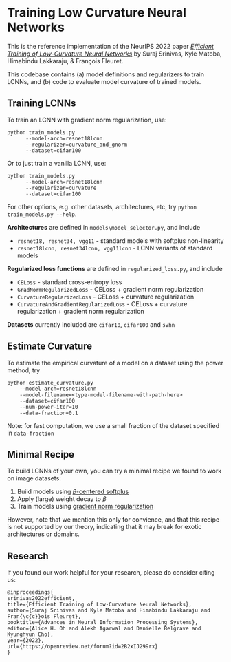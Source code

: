 # Training Low Curvature Neural Networks

This is the reference implementation of the NeurIPS 2022 paper [*Efficient Training of Low-Curvature Neural Networks*](https://openreview.net/forum?id=2B2xIJ299rx) by Suraj Srinivas, Kyle Matoba, Himabindu Lakkaraju, & François Fleuret.

This codebase contains (a) model definitions and regularizers to train LCNNs, and (b) code to evaluate model curvature of trained models.

## Training LCNNs 
To train an LCNN with gradient norm regularization, use:

```
python train_models.py 
      --model-arch=resnet18lcnn 
      --regularizer=curvature_and_gnorm 
      --dataset=cifar100
```

Or to just train a vanilla LCNN, use: 

```
python train_models.py 
      --model-arch=resnet18lcnn 
      --regularizer=curvature 
      --dataset=cifar100
```

For other options, e.g. other datasets, architectures, etc, try `python train_models.py --help`. 

**Architectures** are defined in `models\model_selector.py`, and include
- `resnet18, resnet34, vgg11` - standard models with softplus non-linearity 
- `resnet18lcnn, resnet34lcnn, vgg11lcnn` - LCNN variants of standard models

**Regularized loss functions** are defined in `regularized_loss.py`, and include
- `CELoss` - standard cross-entropy loss
- `GradNormRegularizedLoss` - CELoss + gradient norm regularization
- `CurvatureRegularizedLoss` - CELoss + curvature regularization 
- `CurvatureAndGradientRegularizedLoss` - CELoss + curvature regularization + gradient norm regularization

**Datasets** currently included are `cifar10`, `cifar100` and `svhn`

## Estimate Curvature
To estimate the empirical curvature of a model on a dataset using the power method, try 

```
python estimate_curvature.py 
    --model-arch=resnet18lcnn
    --model-filename=<type-model-filename-with-path-here>
    --dataset=cifar100
    --num-power-iter=10
    --data-fraction=0.1
```

Note: for fast computation, we use a small fraction of the dataset specified in `data-fraction`

## Minimal Recipe
To build LCNNs of your own, you can try a minimal recipe we found to work on image datasets:
1. Build models using [ $\beta$-centered softplus](https://github.com/kylematoba/lcnn/blob/main/models/psoftplus.py) 
2. Apply (large) weight decay to $\beta$ 
3. Train models using [gradient norm regularization](https://github.com/kylematoba/lcnn/blob/main/regularized_loss.py#L29)

However, note that we mention this only for convience, and that this recipe is not supported by our theory, indicating that it may break for exotic architectures or domains.

## Research
If you found our work helpful for your research, please do consider citing us:

```
@inproceedings{
srinivas2022efficient,
title={Efficient Training of Low-Curvature Neural Networks},
author={Suraj Srinivas and Kyle Matoba and Himabindu Lakkaraju and Fran{\c{c}}ois Fleuret},
booktitle={Advances in Neural Information Processing Systems},
editor={Alice H. Oh and Alekh Agarwal and Danielle Belgrave and Kyunghyun Cho},
year={2022},
url={https://openreview.net/forum?id=2B2xIJ299rx}
}

```

